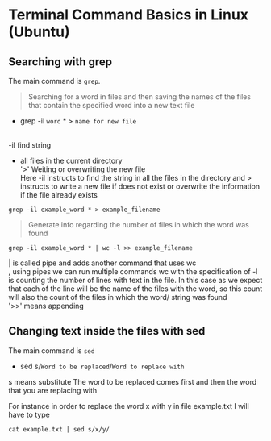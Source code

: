
# Terminal Command Basics in Linux (Ubuntu)

## Searching with grep

The main command is `grep`.

> Searching for a word in files and then saving the names of the files that contain the specified word into a new text file

- grep -il `word` * > `name for new file` <br><br>

-il find string <br>
* all files in the current directory <br>
'>' Weiting or overwriting the new file<br>
Here -il instructs to find the string in all the files in the directory and > instructs to write a new file if does not exist or overwrite the information if the file already exists

```
grep -il example_word * > example_filename

```

> Generate info regarding the number of files in which the word was found

```
grep -il example_word * | wc -l >> example_filename
```

| is called pipe and adds another command that uses wc <br>, using pipes we can run multiple commands
wc with the specification of -l is counting the number of lines with text in the file. In this case as we expect that each of the line will be the name of the files with the word, so this count will also the count of the files in which the word/ string was found<br>
'>>' means appending

## Changing text inside the files with sed
The main command is `sed`

- sed s/`Word to be replaced`/`Word to replace with`

s means substitute
The word to be replaced comes first and then the word that you are replacing with

For instance in order to replace the word x with y in file example.txt I will have to type

```
cat example.txt | sed s/x/y/

```